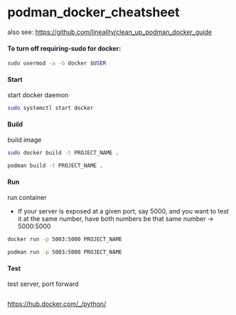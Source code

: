 # podman_docker_cheatsheet
also see: https://github.com/lineality/clean_up_podman_docker_guide

####	To turn off requiring-sudo for docker: 
```bash
sudo usermod -a -G docker $USER
```

#### Start 
start docker daemon
```bash
sudo systemctl start docker
```

#### Build
build image
```bash
sudo docker build -t PROJECT_NAME .
```
```bash
podman build -t PROJECT_NAME .
```

#### Run
run container
- If your server is exposed at a given port, say 5000, and you want to test it at the same number, have both numbers be that same number -> 5000:5000
```bash
docker run -p 5003:5000 PROJECT_NAME
```
```bash
podman run -p 5003:5000 PROJECT_NAME
```

#### Test
test server, port forward
```
```

https://hub.docker.com/_/python/

